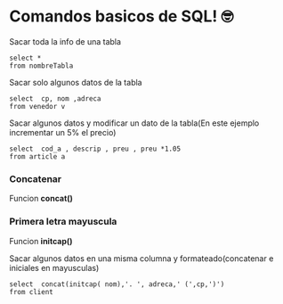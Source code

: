 # Comandos basicos de SQL! 🤓

Sacar toda la info de una tabla
```
select *
from nombreTabla
```
Sacar solo algunos datos de la tabla
```
select  cp, nom ,adreca
from venedor v 
```
Sacar algunos datos y modificar un dato de la tabla(En este ejemplo incrementar un 5% el precio)
```
select  cod_a , descrip , preu , preu *1.05
from article a 
```
### Concatenar
Funcion __concat()__

### Primera letra mayuscula
Funcion __initcap()__

Sacar algunos datos en una misma columna y formateado(concatenar e iniciales en mayusculas)
```
select  concat(initcap( nom),'. ', adreca,' (',cp,')') 
from client
```


